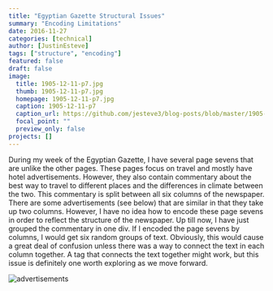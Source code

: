 ```yaml
---
title: "Egyptian Gazette Structural Issues"
summary: "Encoding Limitations"
date: 2016-11-27
categories: [technical]
author: [JustinEsteve]
tags: ["structure", "encoding"]
featured: false
draft: false
image:
  title: 1905-12-11-p7.jpg
  thumb: 1905-12-11-p7.jpg
  homepage: 1905-12-11-p7.jpg
  caption: 1905-12-11-p7
  caption_url: https://github.com/jesteve3/blog-posts/blob/master/1905-12-11-p7.jpg
  focal_point: ""
  preview_only: false
projects: []
---
```

During my week of the Egyptian Gazette, I have several page sevens that are unlike the other pages. These pages focus on travel and mostly have hotel advertisements. However, they also contain commentary about the best way to travel to different places and the differences in climate between the two. This commentary is split between all six columns of the newspaper. There are some advertisements (see below) that are similar in that they take up two columns. However, I have no idea how to encode these page sevens in order to reflect the structure of the newspaper. Up till now, I have just grouped the commentary in one div. If I encoded the page sevens by columns, I would get six random groups of text. Obviously, this would cause a great deal of confusion unless there was a way to connect the text in each column together. A tag that connects the text together might work, but this issue is definitely one worth exploring as we move forward.

![advertisements](https://github.com/dig-eg-gaz/dig-eg-gaz.github.io/blob/master/images/1905-12-11-p8-Structure.png?raw=true)
